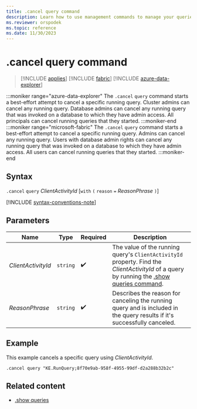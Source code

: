 ```yaml
---
title: .cancel query command
description: Learn how to use management commands to manage your queries.
ms.reviewer: orspodek
ms.topic: reference
ms.date: 11/30/2023
---
```

# .cancel query command

> [!INCLUDE [applies](../includes/applies-to-version/applies.md)] [!INCLUDE [fabric](../includes/applies-to-version/fabric.md)] [!INCLUDE [azure-data-explorer](../includes/applies-to-version/azure-data-explorer.md)]

:::moniker range="azure-data-explorer"
The `.cancel` `query` command starts a best-effort attempt to cancel a specific running query. Cluster admins can cancel any running query. Database admins can cancel any running query that was invoked on a database to which they have admin access. All principals can cancel running queries that they started.
:::moniker-end
:::moniker range="microsoft-fabric"
The `.cancel` `query` command starts a best-effort attempt to cancel a specific running query. Admins can cancel any running query. Users with database admin rights can cancel any running query that was invoked on a database to which they have admin access. All users can cancel running queries that they started.
:::moniker-end

## Syntax

`.cancel` `query` *ClientActivityId* [`with` `(` `reason` `=` *ReasonPhrase* `)`]

[!INCLUDE [syntax-conventions-note](../includes/syntax-conventions-note.md)]

## Parameters

| Name | Type | Required | Description |
|--|--|--|--|
| *ClientActivityId* | `string` |  :heavy_check_mark: | The value of the running query's `ClientActivityId` property. Find the *ClientActivityId* of a query by running the [.show queries command](show-queries-command.md).|
| *ReasonPhrase* | `string` |  :heavy_check_mark: | Describes the reason for canceling the running query and is included in the query results if it's successfully canceled. |

## Example

This example cancels a specific query using *ClientActivityId*.

```kusto
.cancel query "KE.RunQuery;8f70e9ab-958f-4955-99df-d2a288b32b2c"
```

## Related content

* [.show queries](show-queries-command.md)
